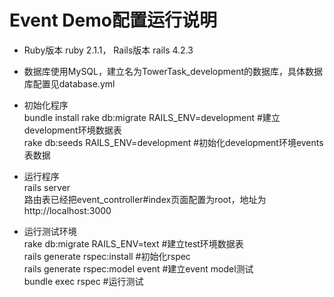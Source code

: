 <H1>Event Demo配置运行说明</H1>

* Ruby版本 ruby 2.1.1， Rails版本 rails 4.2.3

* 数据库使用MySQL，建立名为TowerTask_development的数据库，具体数据库配置见database.yml

* 初始化程序  
  bundle install
  rake db:migrate RAILS_ENV=development   #建立development环境数据表  
  rake db:seeds RAILS_ENV=development     #初始化development环境events表数据
* 运行程序  
  rails server  
  路由表已经把event_controller#index页面配置为root，地址为http://localhost:3000
* 运行测试环境  
  rake db:migrate RAILS_ENV=text       #建立test环境数据表  
  rails generate rspec:install         #初始化rspec  
  rails generate rspec:model event     #建立event model测试  
  bundle exec rspec                    #运行测试
  
  
